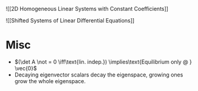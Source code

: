 ![[2D Homogeneous Linear Systems with Constant Coefficients]]

![[Shifted Systems of Linear Differential Equations]]

# Misc
* $(\det A \not = 0 \iff\text{lin. indep.}) \implies\text{Equilibrium only @ } \vec{0}$
* Decaying eigenvector scalars decay the eigenspace, growing ones grow the whole eigenspace. 

